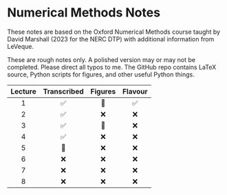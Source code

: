# Numerical Methods Notes

These notes are based on the Oxford Numerical Methods course taught by David Marshall (2023 for the NERC DTP) with additional information from LeVeque.

These are rough notes only. A polished version may or may not be completed. Please direct all typos to me. The GitHub repo contains LaTeX source, Python scripts for figures, and other useful Python things.

| Lecture | Transcribed  | Figures  | Flavour |
| :--: | :--: | :--: | :--: |
| 1 | ✅ | 🚧 | ✅ |
| 2 | ✅ | ❌ | ❌ |
| 3 | ✅ | 🚧 | ❌ |
| 4 | ✅ | ❌ | ❌ |
| 5 | 🚧 | ❌ | ❌ |
| 6 | ❌ | ❌ | ❌ |
| 7 | ❌ | ❌ | ❌ |
| 8 | ❌ | ❌ | ❌ |